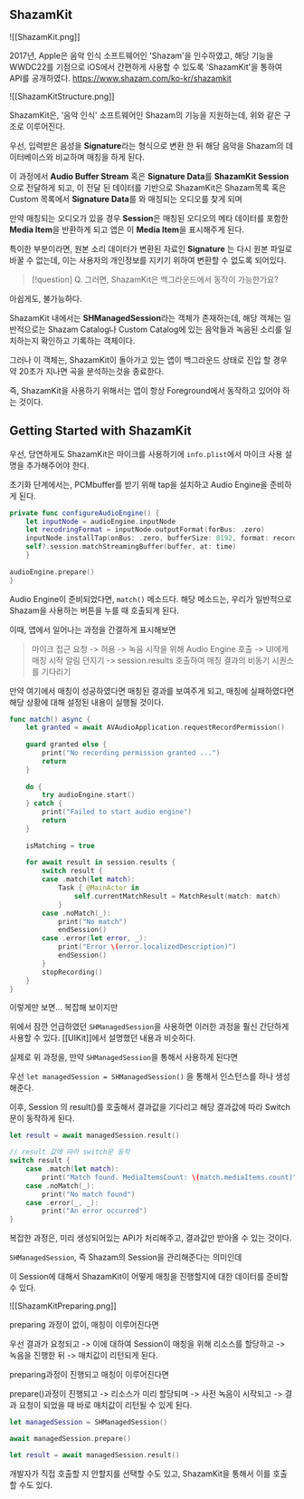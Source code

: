 ## ShazamKit
![[ShazamKit.png]]

2017년, Apple은 음악 인식 소프트웨어인 'Shazam'을 인수하였고, 해당 기능을 WWDC22를 기점으로 iOS에서 간편하게 사용할 수 있도록 'ShazamKit'을 통하여 API를 공개하였다.
https://www.shazam.com/ko-kr/shazamkit

![[ShazamKitStructure.png]]

ShazamKit은, '음악 인식' 소프트웨어인 Shazam의 기능을 지원하는데, 위와 같은 구조로 이루어진다. 

우선, 입력받은 음성을 **Signature**라는 형식으로 변환 한 뒤 해당 음악을 Shazam의 데이터베이스와 비교하며 매칭을 하게 된다. 

이 과정에서 **Audio Buffer Stream** 혹은 **Signature Data**를 **ShazamKit Session**으로 전달하게 되고, 이 전달 된 데이터를 기반으로 ShazamKit은 Shazam목록 혹은 Custom 목록에서 **Signature Data**를 와 매칭되는 오디오를 찾게 되며

만약 매칭되는 오디오가 있을 경우 **Session**은 매칭된 오디오의 메타 데이터를 포함한 **Media Item**을 반환하게 되고 앱은 이 **Media Item**을 표시해주게 된다.

특이한 부분이라면, 원본 소리 데이터가 변환된 자료인 **Signature** 는 다시 원본 파일로 바꿀 수 없는데, 이는 사용자의 개인정보를 지키기 위하여 변환할 수 없도록 되어있다.


>[!question]
>Q. 그러면, ShazamKit은 백그라운드에서 동작이 가능한가요? 

아쉽게도, 불가능하다. 

ShazamKit 내에서는 **SHManagedSession**라는 객체가 존재하는데, 해당 객체는 일반적으로는 Shazam Catalog나 Custom Catalog에 있는 음악들과 녹음된 소리를 일치하는지 확인하고 기록하는 객체이다.

그러나 이 객체는, ShazamKit이 돌아가고 있는 앱이 백그라운드 상태로 진입 할 경우 약 20초가 지나면 곡을 분석하는것을 종료한다. 

즉, ShazamKit을 사용하기 위해서는 앱이 항상 Foreground에서 동작하고 있어야 하는 것이다.

## Getting Started with ShazamKit
우선, 당연하게도 ShazamKit은 마이크를 사용하기에 ``info.plist``에서 마이크 사용 설명을 추가해주어야 한다. 

초기화 단계에서는, PCMbuffer를 받기 위해 tap을 설치하고 Audio Engine을 준비하게 된다.

```Swift
private func configureAudioEngine() {
	let inputNode = audioEngine.inputNode
	let recodringFormat = inputNode.outputFormat(forBus: .zero)
	inputNode.installTap(onBus: .zero, bufferSize: 8192, format: recordingFormat) {[weak self] (buffer, time) in 
	self?.session.matchStreamingBuffer(buffer, at: time)
	}
	
audioEngine.prepare()
}
```

Audio Engine이 준비되었다면, ``match()`` 메소드다. 
해당 메소드는, 우리가 일반적으로 Shazam을 사용하는 버튼을 누를 때 호출되게 된다.

이때, 앱에서 일어나는 과정을 간결하게 표시해보면

>마이크 접근 요청
>-> 허용
>-> 녹음 시작을 위해 Audio Engine 호출
>-> UI에게 매칭 시작 알림 던지기
>-> session.results 호출하여 매칭 결과의 비동기 시퀀스를 기다리기

만약 여기에서 매칭이 성공하였다면 매칭된 결과를 보여주게 되고, 매칭에 실패하였다면 해당 상황에 대해 설정된 내용이 실행될 것이다.

```Swift
func match() async {
	let granted = await AVAudioApplication.requestRecordPermission()
    
    guard granted else {
    	print("No recording permission granted ...")
        return
    }
    
    do {
    	try audioEngine.start()
    } catch {
    	print("Failed to start audio engine")
        return
    }
    
    isMatching = true
    
    for await result in session.results {
    	switch result {
        case .match(let match):
        	Task { @MainActor in
            	self.currentMatchResult = MatchResult(match: match)
            }
        case .noMatch(_):
        	print("No match")
            endSession()
        case .error(let error, _):
        	print("Error \(error.localizedDescription)")
            endSession()
        }
        stopRecording()
    }
}
```

이렇게만 보면... 복잡해 보이지만

위에서 잠깐 언급하였던 ``SHManagedSession``을 사용하면 이러한 과정을 훨신 간단하게 사용할 수 있다. [[UIKit]]에서 설명했던 내용과 비슷하다. 

실제로 위 과정을, 만약 ``SHManagedSession``을 통해서 사용하게 된다면

우선 
``let managedSession = SHManagedSession()`` 
을 통해서 인스턴스를 하나 생성해준다. 

이후, Session 의 result()를 호출해서 결과값을 기다리고 해당 결과값에 따라 Switch문이 동작하게 된다.

```swift
let result = await managedSession.result()

// result 값에 따라 switch문 동작
switch result {
	case .match(let match):
    	print("Match found. MediaItemsCount: \(match.mediaItems.count)")
    case .noMatch(_):
    	print("No match found")
    case .error(_, _):
    	print("An error occurred")
}
```

복잡한 과정은, 미리 생성되어있는 API가 처리해주고, 결과값만 받아올 수 있는 것이다.

``SHManagedSession``, 즉 Shazam의 Session을 관리해준다는 의미인데

이 Session에 대해서 ShazamKit이 어떻게 매칭을 진행할지에 대한 데이터를 준비할 수 있다.

![[ShazamKitPreparing.png]]

preparing 과정이 없이, 매칭이 이루어진다면 

우선 결과가 요청되고 -> 이에 대하여 Session이 매칭을 위해 리소스를 할당하고 -> 녹음을 진행한 뒤 -> 매치값이 리턴되게 된다.

preparing과정이 진행되고 매칭이 이루어진다면

prepare()과정이 진행되고 -> 리소스가 미리 할당되며 -> 사전 녹음이 시작되고 -> 결과 요청이 되었을 때 바로 매치값이 리턴될 수 있게 된다.

```swift
let managedSession = SHManagedSession()

await managedSession.prepare()

let result = await managedSession.result()
```

개발자가 직접 호출할 지 안할지를 선택할 수도 있고, ShazamKit을 통해서 이를 호출할 수도 있다.

